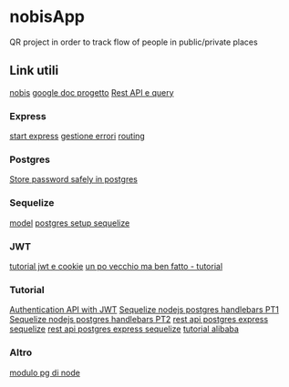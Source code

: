 # nobisApp
QR project in order to track flow of people in public/private places


## Link utili
[nobis](https://nobis.dei.unipd.it/)
[google doc progetto](https://docs.google.com/document/d/1AA7AUmhisG6aMHJlJhrSFrzfLqB0gD1rskgx7pKcl3c/edit?userstoinvite=m8.avanzi%40gmail.com&ts=5f01a82e&actionButton=1#)
[Rest API e query](https://docs.google.com/spreadsheets/d/1aP1Zy_fpITg1BmygYzu-MRDhjQ1CS-bWYsDUuMl_zug/edit#gid=0)
[]()
### Express
[start express](https://expressjs.com/it/starter/installing.html)
[gestione errori](https://expressjs.com/it/guide/error-handling.html)
[routing](https://expressjs.com/it/guide/routing.html)
### Postgres
[Store password safely in postgres](https://blog.dbi-services.com/securely-store-passwords-in-postgresql/)
[]()
### Sequelize
[model](https://sequelize.org/master/manual/model-basics.html)
[postgres setup sequelize](https://www.robinwieruch.de/postgres-express-setup-tutorial)
[]()
[]()
### JWT
[tutorial jwt e cookie](https://dev.to/mr_cea/remaining-stateless-jwt-cookies-in-node-js-3lle)
[un po vecchio ma ben fatto - tutorial](https://youtu.be/USNwvB5o63U)
[]()
### Tutorial
[Authentication API with JWT](https://youtu.be/2jqok-WgelI)
[Sequelize nodejs postgres handlebars PT1](https://youtu.be/bOHysWYMZM0)
[Sequelize nodejs postgres handlebars PT2](https://youtu.be/67OhLlFPqFQ)
[rest api postgres express sequelize](https://www.robinwieruch.de/postgresql-express-node-rest-api/)
[rest api postgres express sequelize](https://bezkoder.com/node-express-sequelize-postgresql/)
[tutorial alibaba](https://medium.com/@Alibaba_Cloud/building-a-restful-api-with-express-postgresql-and-node-using-es6-1de2b3b06c64)
### Altro
[modulo pg di node](https://node-postgres.com)
[]()
[]()
